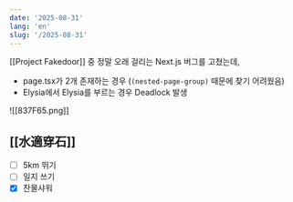 ```yaml
---
date: '2025-08-31'
lang: 'en'
slug: '/2025-08-31'
---
```


[[Project Fakedoor]] 중 정말 오래 걸리는 Next.js 버그를 고쳤는데,

- page.tsx가 2개 존재하는 경우 (`(nested-page-group)` 때문에 찾기 어려웠음)
- Elysia에서 Elysia를 부르는 경우 Deadlock 발생

![[837F65.png]]

## [[水適穿石]]

- [ ] 5km 뛰기
- [ ] 일지 쓰기
- [x] 찬물샤워
